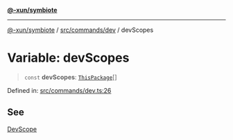[**@-xun/symbiote**](../../../../README.md)

***

[@-xun/symbiote](../../../../README.md) / [src/commands/dev](../README.md) / devScopes

# Variable: devScopes

> `const` **devScopes**: [`ThisPackage`](../../../configure/enumerations/ThisPackageGlobalScope.md#thispackage)[]

Defined in: [src/commands/dev.ts:26](https://github.com/Xunnamius/symbiote/blob/901f1662c62c89e7826ae22e0dbc393e9af16ca8/src/commands/dev.ts#L26)

## See

[DevScope](../../../configure/enumerations/ThisPackageGlobalScope.md)
